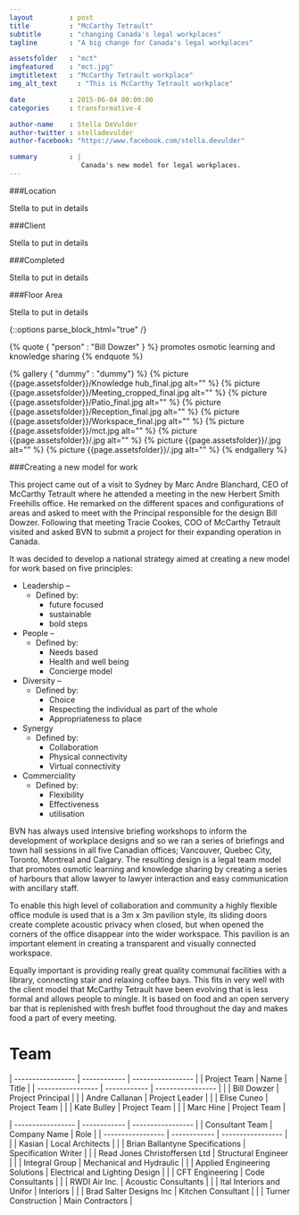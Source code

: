 ```yaml
---
layout         : post
title          : "McCarthy Tetrault"
subtitle       : "changing Canada's legal workplaces"
tagline        : "A big change for Canada's legal workplaces"

assetsfolder   : "mct"
imgfeatured    : "mct.jpg"
imgtitletext   : "McCarthy Tetrault workplace"
img_alt_text     : "This is McCarthy Tetrault workplace"

date           : 2015-06-04 00:00:00
categories     : transformative-4

author-name    : Stella DeVulder
author-twitter : stelladevulder
author-facebook: "https://www.facebook.com/stella.devulder"

summary        : |
                  Canada's new model for legal workplaces.
---
```


<div class="project-details">
###Location

Stella to put in details

###Client

Stella to put in details

###Completed

Stella to put in details

###Floor Area

Stella to put in details

</div>
{::options parse_block_html="true" /}

{% quote { "person" : "Bill Dowzer"  } %}
promotes osmotic learning and knowledge sharing 
{% endquote %}

{% gallery { "dummy" : "dummy"} %}
    {% picture {{page.assetsfolder}}/Knowledge hub_final.jpg alt="" %}
    {% picture {{page.assetsfolder}}/Meeting_cropped_final.jpg alt="" %}
    {% picture {{page.assetsfolder}}/Patio_final.jpg alt="" %}
    {% picture {{page.assetsfolder}}/Reception_final.jpg alt="" %}
    {% picture {{page.assetsfolder}}/Workspace_final.jpg alt="" %}
    {% picture {{page.assetsfolder}}/mct.jpg alt="" %}
    {% picture {{page.assetsfolder}}/.jpg alt="" %}
    {% picture {{page.assetsfolder}}/.jpg alt="" %}
    {% picture {{page.assetsfolder}}/.jpg alt="" %}
{% endgallery %}

###Creating a new model for work

This project came out of a visit to Sydney by Marc Andre Blanchard, CEO of McCarthy Tetrault where he attended a meeting in the new Herbert Smith Freehills office.  He remarked on the different spaces and configurations of areas and asked to meet with the Principal responsible for the design Bill Dowzer.  Following that meeting Tracie Cookes, COO of McCarthy Tetrault visited and asked BVN to submit a project for their expanding operation in Canada.

It was decided to develop a national strategy aimed at creating a new model for work based on five principles:

* Leadership –
    * Defined by:
        * future focused
        * sustainable
        * bold steps
* People –
    * Defined by:
        * Needs based
        * Health and well being
        * Concierge model
* Diversity –
    * Defined by:
        * Choice
        * Respecting the individual as part of the whole
        * Appropriateness to place
* Synergy
    * Defined by:
        * Collaboration
        * Physical connectivity
        * Virtual connectivity
* Commerciality
    * Defined by:
        * Flexibility
        * Effectiveness
        * utilisation

BVN has always used intensive briefing workshops to inform the development of workplace designs and so we ran a series of briefings and town hall sessions in all five Canadian offices; Vancouver, Quebec City, Toronto, Montreal and Calgary.  The resulting design is a legal team model that promotes osmotic learning and knowledge sharing by creating a series of harbours that allow lawyer to lawyer interaction and easy communication with ancillary staff.

To enable this high level of collaboration and community a highly flexible office module is used that is a 3m x 3m pavilion style, its sliding doors create complete acoustic privacy when closed, but when opened the corners of the office disappear into the wider workspace.  This pavilion is an important element in creating a transparent and visually connected workspace.

Equally important is providing really great quality communal facilities with a library, connecting stair and relaxing coffee bays. This fits in very well with the client model that McCarthy Tetrault have been evolving that is less formal and allows people to mingle.  It is based on food and an open servery bar that is replenished with fresh buffet food throughout the day and makes food a part of every meeting.

# Team #

| ----------------- | ------------   | ----------------- |
| Project Team      | Name           | Title             |
| ----------------- | ------------   | ----------------- |
|                   | Bill Dowzer    | Project Principal |
|                   | Andre Callanan | Project Leader    |
|                   | Elise Cuneo    | Project Team      |
|                   | Kate Bulley    | Project  Team     |
|                   | Marc Hine      | Project Team      |


| ----------------- | ------------                    | -----------------              |
| Consultant Team   | Company Name                    | Role                           |
| ----------------- | ------------                    | -----------------              |
|                   | Kasian                          | Local Architects               |
|                   | Brian Ballantyne Specifications | Specification Writer           |
|                   | Read Jones Christoffersen Ltd   | Structural Engineer            |
|                   | Integral Group                  | Mechanical and Hydraulic       |
|                   | Applied Engineering Solutions   | Electrical and Lighting Design |
|                   | CFT Engineering                 | Code Consultants               |
|                   | RWDI Air Inc.                   | Acoustic Consultants           |
|                   | Ital Interiors and Unifor       | Interiors                      |
|                   | Brad Salter Designs Inc         | Kitchen Consultant             |
|                   | Turner Construction             | Main Contractors               |





